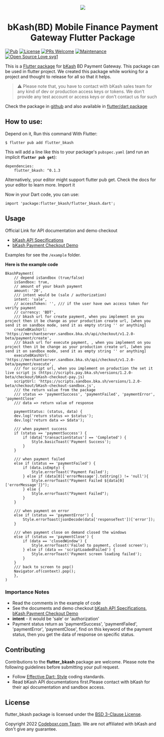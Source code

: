 <p align="center" >
  <img src="https://www.bkash.com/sites/all/themes/bkash/logo.png?87980">
</p>

 <h1 align="center">bKash(BD) Mobile Finance Payment Gateway Flutter Package</h1>
<p align="center" >

</p>

[![Pub](https://img.shields.io/pub/v/flutter_bkash.svg)](https://pub.dartlang.org/packages/flutter_bkash)
[![License](https://img.shields.io/badge/License-BSD_3--Clause-blue.svg)](https://opensource.org/licenses/BSD-3-Clause)
[![PRs Welcome](https://img.shields.io/badge/PRs-welcome-brightgreen.svg)]()  [![Maintenance](https://img.shields.io/badge/Maintained%3F-yes-green.svg)]() 
[![Open Source Love svg1](https://badges.frapsoft.com/os/v1/open-source.svg?v=103)](https://github.com/ellerbrock/open-source-badges/)

This is a [Flutter package](https://pub.dartlang.org/packages/flutter_bkash) for [bKash](https://www.bkash.com/) BD Payment Gateway. This package can be used in flutter project. We created this package while working for a project and thought to release for all so that it helps.

> :warning: Please note that, you have to contact with bKash sales team for any kind of dev or production access keys or tokens. We don't provide any test account or access keys or don't contact us for such

Check the package in <a target="_blank" href="https://github.com/codeboxrcodehub/flutter-bkash" rel="noopener">github</a> and also available in <a href="https://pub.dartlang.org/packages/flutter_bkash" rel="noopener nofollow" target="_blank">flutter/dart package</a>
## How to use:

Depend on it, Run this command With Flutter:

```
$ flutter pub add flutter_bkash
```

This will add a line like this to your package's `pubspec.yaml` (and run an implicit **`flutter pub get`**):

```
dependencies:
    flutter_bkash: ^0.1.3
```

Alternatively, your editor might support flutter pub get. Check the docs for your editor to learn more.
Import it

Now in your Dart code, you can use:

`
import 'package:flutter_bkash/flutter_bkash.dart';
`

## Usage

Official Link for API documentation and demo checkout
- [bKash API Specifications](https://developer.bka.sh/v1.2.0-beta/reference)
- [bKash Payment Checkout Demo](https://merchantdemo.sandbox.bka.sh/frontend/checkout)

Examples for see the `/example` folder.

**Here is the example code**
```
BkashPayment(  
    // depend isSandbox (true/false)
    isSandbox: true,
    // amount of your bkash payment
    amount: '20',
    /// intent would be (sale / authorization)
    intent: 'sale',
    // accessToken: '', /// if the user have own access token for verify payment
    // currency: 'BDT',
    /// bkash url for create payment, when you implement on you project then it be change as your production create url, [when you send it on sandbox mode, send it as empty string '' or anything]
    createBKashUrl: 'https://merchantserver.sandbox.bka.sh/api/checkout/v1.2.0-beta/payment/create',
    /// bkash url for execute payment, , when you implement on you project then it be change as your production create url, [when you send it on sandbox mode, send it as empty string '' or anything]
    executeBKashUrl: 'https://merchantserver.sandbox.bka.sh/api/checkout/v1.2.0-beta/payment/execute',
    /// for script url, when you implement on production the set it live script js (https://scripts.pay.bka.sh/versions/1.2.0-beta/checkout/bKash-checkout-pay.js)
    scriptUrl: 'https://scripts.sandbox.bka.sh/versions/1.2.0-beta/checkout/bKash-checkout-sandbox.js',
    /// the return value from the package
    /// status => 'paymentSuccess', 'paymentFailed', 'paymentError', 'paymentClose'
    /// data => return value of response
     
    paymentStatus: (status, data) {
    dev.log('return status => $status');  
    dev.log('return data => $data');

    /// when payment success  
    if (status == 'paymentSuccess') {
        if (data['transactionStatus'] == 'Completed') {
            Style.basicToast('Payment Success');  
        }
    }  
      
    /// when payment failed  
    else if (status == 'paymentFailed') {
        if (data.isEmpty) {
            Style.errorToast('Payment Failed');
        } else if (data[0]['errorMessage'].toString() != 'null'){
            Style.errorToast("Payment Failed ${data[0]['errorMessage']}");
        } else {  
            Style.errorToast("Payment Failed");
        }
    }  
      
    /// when payment on error  
    else if (status == 'paymentError') {
        Style.errorToast(jsonDecode(data['responseText'])['error']);
    }  
      
    /// when payment close on demand closed the windows  
    else if (status == 'paymentClose') {
        if (data == 'closedWindow') {
            Style.errorToast('Failed to payment, closed screen');
        } else if (data == 'scriptLoadedFailed') {
            Style.errorToast('Payment screen loading failed');
        }
    }
    /// back to screen to pop()
    Navigator.of(context).pop();
    },
)
```

### Importance Notes
- Read the comments in the example of code
- See the documents and demo checkout [bKash API Specifications](https://developer.bka.sh/v1.2.0-beta/reference), [bKash Payment Checkout Demo](https://merchantdemo.sandbox.bka.sh/frontend/checkout)
- **intent** - it would be 'sale' or 'authorization'
- Payment status return as 'paymentSuccess', 'paymentFailed', 'paymentError', 'paymentClose', find on this keyword of the payment status, then you get the data of response on specific status.


## Contributing

Contributions to the **flutter_bkash** package are welcome. Please note the following guidelines before submitting your pull request.

- Follow [Effective Dart: Style](https://dart.dev/guides/language/effective-dart/style) coding standards.
- Read bKash API documentations first.Please contact with bKash for their api documentation and sandbox access.

## License

flutter_bkash package is licensed under the [BSD 3-Clause License](https://opensource.org/licenses/BSD-3-Clause).

Copyright 2022 [Codeboxr.com Team](https://codeboxr.com/team-codeboxr/). We are not affiliated with bKash and don't give any guarantee.
